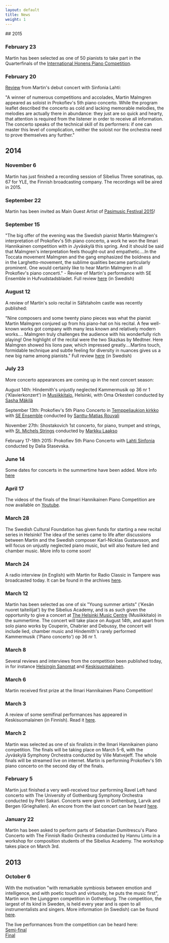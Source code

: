 ```yaml
---
layout: default
title: News
weight: 1
---
```

<div id="fb-root"></div>
<script>(function(d, s, id) {
  var js, fjs = d.getElementsByTagName(s)[0];
  if (d.getElementById(id)) return;
  js = d.createElement(s); js.id = id;
  js.src = "//connect.facebook.net/en_GB/sdk.js#xfbml=1&version=v2.0";
  fjs.parentNode.insertBefore(js, fjs);
}(document, 'script', 'facebook-jssdk'));</script>
<meta name="google-site-verification" content="U8Cg9C4-xnlxot1UllPV4pvlrIiFNBaPF0tKnfgm5SY" />
<meta name="subject" content="Pianist Martin Malmgren">
<meta name="description" content="Pianist Martin Malmgren frequently performs solo recitals, with orchestras, collaborates with singers and instrumentalists, works with composers and surprises his audiences performing unjustly neglected works far outside of the standard repertoire."/>
<meta name="keywords" content="Martin Malmgren, piano, pianist, classical music, Prokofiev, Ravel, Bach, Chopin, Szymanowski"/>
<head> <title>Martin Malmgren, pianist </title> <meta name="description" content="Martin Malmgren is a pianist based in Finland. He frequently performs solo recitals, collaborates with singers and instrumentalists, works with composers and surprises his audiences performing unjustly neglected works far outside of the standard repertoire."> <meta http-equiv="content-type" content="text/html;charset=UTF-8"> 

<script>   (function(i,s,o,g,r,a,m){i['GoogleAnalyticsObject']=r;i[r]=i[r]||function(){   (i[r].q=i[r].q||[]).push(arguments)},i[r].l=1*new Date();a=s.createElement(o),   m=s.getElementsByTagName(o)[0];a.async=1;a.src=g;m.parentNode.insertBefore(a,m)   })(window,document,'script','//www.google-analytics.com/analytics.js','ga');    ga('create', 'UA-50478537-1', 'auto');   ga('send', 'pageview');  </script>

</head>

   <div class="fb-follow" data-href="https://www.facebook.com/pianistmartinmalmgren" data-colorscheme="light" data-layout="standard" data-show-faces="true"></div>
## 2015  

  
### February 23  

Martin has been selected as one of 50 pianists to take part in the Quarterfinals of the [International Honens Piano Competition](http://www.honens.com/Competition/2015-Honens-Piano-Competition/Quarterfinalists.aspx).
  
### February 20  
  
[Review](https://www.facebook.com/pianistmartinmalmgren/photos/pb.541862229249229.-2207520000.1424864830./604602209641897/?type=1&theater) from Martin's debut concert with Sinfonia Lahti:  
    
"A winner of numerous competitions and accolades, Martin Malmgren appeared as soloist in Prokofiev's 5th piano concerto. While the program leaflet described the concerto as cold and lacking memorable melodies, the melodies are actually there in abundance: they just are so quick and hearty, that attention is required from the listener in order to receive all information. The concerto speaks of the technical skill of its performers: if one can master this level of complication, neither the soloist nor the orchestra need to prove themselves any further."

## 2014   

  
### November 6  
  
Martin has just finished a recording session of Sibelius Three sonatinas, op. 67 for YLE, the Finnish broadcasting company. The recordings will be aired in 2015.  

### September 22   

Martin has been invited as Main Guest Artist of [Pasimusic Festival 2015](http://www.pasimusic.com/)!

### September 15   

"The big offer of the evening was the Swedish pianist Martin Malmgren's interpretation of Prokofiev's 5th piano concerto, a work he won the Ilmari Hannikainen competition with in Jyväskylä this spring. And it should be said that Malmgren's interpretation feels thought-out and empathetic....In the Toccata movement Malmgren and the gang emphasized the boldness and in the Larghetto-movement, the sublime qualities became particularly prominent. One would certainly like to hear Martin Malmgren in all Prokofiev's piano concerti." - Review of Martin's performance with SE Ensemble in Hufvudstadsbladet. Full review [here](http://t.co/biaD6S1Ckz) (in Swedish)


### August 12   

A review of Martin's solo recital in Säfstaholm castle was recently published: 
   
"Nine composers and some twenty piano pieces was what the pianist Martin Malmgren conjured up from his piano-hat on his recital. A few well-known works got company with many less known and relatively modern works....  Malmgren truly challenges the audience with his wonderfully rich playing! One highlight of the recital were the two Skazkas by Medtner. Here Malmgren showed his lions paw, which impressed greatly....Martins touch, formidable technique and subtle feeling for diversity in nuances gives us a new big name among pianists." Full review [here](http://news100.se/news/malmgren-utmanade-publiken-4714152) (in Swedish)

### July 23    

More concerto appearances are coming up in the next concert season:   
   
   August 14th: Hindemith's unjustly neglected Kammermusik op 36 nr 1 ('Klavierkonzert') in [Musiikkitalo](www.musiikkitalo.fi), Helsinki, with Oma Orkesteri conducted by [Sasha Mäkilä](www.sashamakila.com)  
   
   
      
   September 13th: Prokofiev's 5th Piano Concerto in [Temppeliaukion kirkko](http://www.helsinginkirkot.fi/fi/kirkot/temppeliaukion-kirkko) with [SE Ensemble](http://seensemble.fi/) conducted by [Santtu-Matias Rouvali](http://www.harrisonparrott.com/artist/profile/santtu-matias-rouvali)  
   
   
      
   November 27th: Shostakovich 1st concerto, for piano, trumpet and strings, with [St. Michels Strings](http://www.mikkelinkaupunginorkesteri.fi/) conducted by [Markku Laakso](http://www.markkulaakso.net/)  
   
   
      
   February 17-18th 2015: Prokofiev 5th Piano Concerto with [Lahti Sinfonia](http://www.sinfonialahti.fi/) conducted by Dalia Stasevska. <br>
      

### June 14

Some dates for concerts in the summertime have been added. More info [here](http://www.martinmalmgren.com/2014.html)


### April 17

The videos of the finals of the Ilmari Hannikainen Piano Competition are now available on [Youtube](https://www.youtube.com/watch?feature=player_detailpage&v=c0qCaorCrT0#t=1595).
 
### March 28

The Swedish Cultural Foundation has given funds for starting a new recital series in Helsinki! The idea of the series came to life after discussions between Martin and the Swedish composer Karl-Nicklas Gustavsson, and will focus on unjustly neglected piano music, but will also feature lied and chamber music. More info to come soon!
 
### March 24

A radio interview (in English) with Martin for Radio Classic in Tampere was broadcasted today. It can be found in the archives [here](https://soundcloud.com/radioclassicfi/pianist-martin-malmgren-in).
 
### March 12

Martin has been selected as one of six "Young summer artists" ('Kesän nuoret taiteilijat') by the Sibelius Academy, and is as such given the opportunity to give a concert at [The Helsinki Music Centre](http://www.musiikkitalo.fi/en) (Musiikkitalo) in the summertime. The concert will take place on August 14th, and apart from solo piano works by Couperin, Chabrier and Debussy, the concert will include lied, chamber music and Hindemith's rarely performed Kammermusik ('Piano concerto') op 36 nr 1.
 
### March 8

Several reviews and interviews from the competition been published today, in for instance [Helsingin Sanomat](http://www.hs.fi/kulttuuri/Pianokilpailun+voittaja+harjoitteli+ohjelmansa+kolmessa+viikossa/a1394188846837) and [Keskisuomalainen](http://www.ksml.fi/uutiset/kulttuuri/konsertti/tyyli-ja-taito-palkittiin-pianokilpailussa/1781132).
 
### March 6

Martin received first prize at the Ilmari Hannikainen Piano Competition!
 
### March 3

A review of some semifinal performances has appeared in Keskisuomalainen (in Finnish). Read it [here](http://www.ksml.fi/uutiset/kulttuuri/ilmari-hannikainen-pianokilpailu-valiera-jamkin-hannikaissalissa-282132014/1777664?ref=ece_frontpage-section-textlist-externalContent-default).
 
 
### March 2

Martin was selected as one of six finalists in the Ilmari Hannikainen piano competition. The finals will be taking place on March 5-6, with the Jyväskylä Symphony Orchestra conducted by Ville Matvejeff. The whole finals will be streamed live on internet. Martin is performing Prokofiev's 5th piano concerto on the second day of the finals.
 
### February 5

Martin just finished a very well-received tour performing Ravel Left hand concerto with The University of Gothenburg Symphony Orchestra conducted by Petri Sakari. Concerts were given in Gothenburg, Larvik and Bergen (Grieghallen).
An encore from the last concert can be heard [here](https://www.youtube.com/watch?v=Jz8jvwo5zYU).
 
### January 22

Martin has been asked to perform parts of Sebastian Dumitrescu's Piano Concerto with The Finnish Radio Orchestra conducted by Hannu Lintu in a workshop for composition students of the Sibelius Academy. The workshop takes place on March 3rd.
 
 
 
 
## 2013
 
 
### October 6

With the motivation "with remarkable symbiosis between emotion and intelligence, and with poetic touch and virtuosity, he puts the music first", Martin won the Ljunggren competition in Gothenburg. The competition, the largest of its kind in Sweden, is held every year and is open to all instrumentalists and singers. More information (in Swedish) can be found [here](http://www.hsm.gu.se/Samverkan/ljunggrenska-tavlingen/final_2013/).
 
The live performances from the competition can be heard here:  
[Semi-final](https://soundcloud.com/martin-malmgren-1/ljunggrenska-semifinal)  
[Final](https://soundcloud.com/martin-malmgren-1/final-ljunggrenska)
 
 
